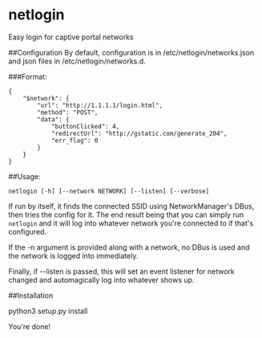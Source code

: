 # netlogin
Easy login for captive portal networks

##Configuration
By default, configuration is in /etc/netlogin/networks.json and json files in /etc/netlogin/networks.d.

###Format:

	{
		"$network": {
			"url": "http://1.1.1.1/login.html",
			"method": "POST",
			"data": {
				"buttonClicked": 4,
				"redirectUrl": "http://gstatic.com/generate_204",
				"err_flag": 0
			}
		}
	}

##Usage:

  `netlogin [-h] [--network NETWORK] [--listen] [--verbose]`
  
  If run by itself, it finds the connected SSID using NetworkManager's DBus, then tries the config for it. The end result being that you can simply run `netlogin` and it will log into whatever network you're connected to if that's configured.
  
  If the -n argument is provided along with a network, no DBus is used and the network is logged into immediately.
  
  Finally, if --listen is passed, this will set an event listener for network changed and automagically log into whatever shows up.

##Installation

  python3 setup.py install

You're done!
